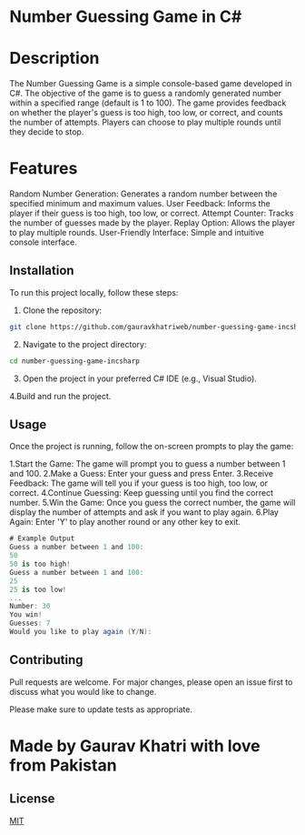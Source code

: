 # Number Guessing Game in C#

# Description
The Number Guessing Game is a simple console-based game developed in C#. The objective of the game is to guess a randomly generated number within a specified range (default is 1 to 100). The game provides feedback on whether the player's guess is too high, too low, or correct, and counts the number of attempts. Players can choose to play multiple rounds until they decide to stop.
# Features
Random Number Generation: Generates a random number between the specified minimum and maximum values.
User Feedback: Informs the player if their guess is too high, too low, or correct.
Attempt Counter: Tracks the number of guesses made by the player.
Replay Option: Allows the player to play multiple rounds.
User-Friendly Interface: Simple and intuitive console interface.

## Installation

To run this project locally, follow these steps:
1. Clone the repository:

```bash
git clone https://github.com/gauravkhatriweb/number-guessing-game-incsharp.git
```
2. Navigate to the project directory:
```bash
cd number-guessing-game-incsharp
```
3. Open the project in your preferred C# IDE (e.g., Visual Studio).

4.Build and run the project.


## Usage
Once the project is running, follow the on-screen prompts to play the game:

1.Start the Game: The game will prompt you to guess a number between 1 and 100.
2.Make a Guess: Enter your guess and press Enter.
3.Receive Feedback: The game will tell you if your guess is too high, too low, or correct.
4.Continue Guessing: Keep guessing until you find the correct number.
5.Win the Game: Once you guess the correct number, the game will display the number of attempts and ask if you want to play again.
6.Play Again: Enter 'Y' to play another round or any other key to exit.

```c#
# Example Output
Guess a number between 1 and 100: 
50
50 is too high!
Guess a number between 1 and 100: 
25
25 is too low!
...
Number: 30
You win!
Guesses: 7
Would you like to play again (Y/N):

```


## Contributing

Pull requests are welcome. For major changes, please open an issue first
to discuss what you would like to change.

Please make sure to update tests as appropriate.
# Made by Gaurav Khatri with love from Pakistan

## License

[MIT](https://choosealicense.com/licenses/mit/)